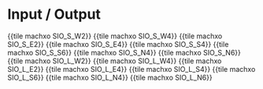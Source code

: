 # Input / Output

{{tile machxo SIO_S_W2}}
{{tile machxo SIO_S_W4}}
{{tile machxo SIO_S_E2}}
{{tile machxo SIO_S_E4}}
{{tile machxo SIO_S_S4}}
{{tile machxo SIO_S_S6}}
{{tile machxo SIO_S_N4}}
{{tile machxo SIO_S_N6}}
{{tile machxo SIO_L_W2}}
{{tile machxo SIO_L_W4}}
{{tile machxo SIO_L_E2}}
{{tile machxo SIO_L_E4}}
{{tile machxo SIO_L_S4}}
{{tile machxo SIO_L_S6}}
{{tile machxo SIO_L_N4}}
{{tile machxo SIO_L_N6}}
